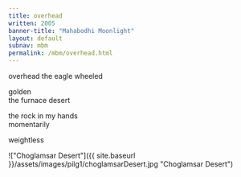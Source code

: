 ```yaml
---
title: overhead
written: 2005
banner-title: "Mahabodhi Moonlight" 
layout: default
subnav: mbm
permalink: /mbm/overhead.html
---
```


<div class="poem">
overhead  
the eagle wheeled
 
golden  
the furnace desert
 
the rock in my hands  
momentarily
 
weightless
</div>

!["Choglamsar Desert"]({{ site.baseurl }}/assets/images/pilg1/choglamsarDesert.jpg "Choglamsar Desert")
